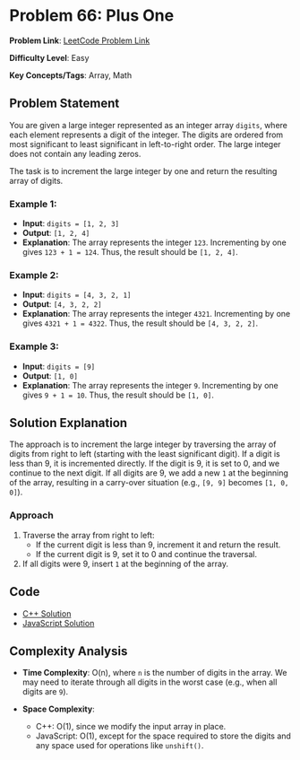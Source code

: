 # Problem 66: Plus One

**Problem Link**: [LeetCode Problem Link](https://leetcode.com/problems/plus-one/)

**Difficulty Level**: Easy

**Key Concepts/Tags**: Array, Math

## Problem Statement

You are given a large integer represented as an integer array `digits`, where each element represents a digit of the integer. The digits are ordered from most significant to least significant in left-to-right order. The large integer does not contain any leading zeros.

The task is to increment the large integer by one and return the resulting array of digits.

### Example 1:
- **Input**: `digits = [1, 2, 3]`
- **Output**: `[1, 2, 4]`
- **Explanation**: The array represents the integer `123`. Incrementing by one gives `123 + 1 = 124`. Thus, the result should be `[1, 2, 4]`.

### Example 2:
- **Input**: `digits = [4, 3, 2, 1]`
- **Output**: `[4, 3, 2, 2]`
- **Explanation**: The array represents the integer `4321`. Incrementing by one gives `4321 + 1 = 4322`. Thus, the result should be `[4, 3, 2, 2]`.

### Example 3:
- **Input**: `digits = [9]`
- **Output**: `[1, 0]`
- **Explanation**: The array represents the integer `9`. Incrementing by one gives `9 + 1 = 10`. Thus, the result should be `[1, 0]`.

## Solution Explanation

The approach is to increment the large integer by traversing the array of digits from right to left (starting with the least significant digit). If a digit is less than 9, it is incremented directly. If the digit is 9, it is set to 0, and we continue to the next digit. If all digits are 9, we add a new `1` at the beginning of the array, resulting in a carry-over situation (e.g., `[9, 9]` becomes `[1, 0, 0]`).

### Approach

1. Traverse the array from right to left:
   - If the current digit is less than 9, increment it and return the result.
   - If the current digit is 9, set it to 0 and continue the traversal.
2. If all digits were 9, insert `1` at the beginning of the array.

## Code

- [C++ Solution](./solution_1.cpp)
- [JavaScript Solution](./solution_2.js)

## Complexity Analysis

- **Time Complexity**: O(n), where `n` is the number of digits in the array. We may need to iterate through all digits in the worst case (e.g., when all digits are `9`).
  
- **Space Complexity**: 
   - C++: O(1), since we modify the input array in place.
   - JavaScript: O(1), except for the space required to store the digits and any space used for operations like `unshift()`.